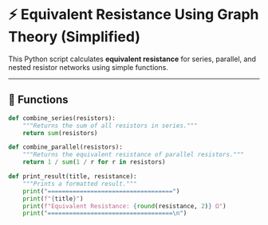 # ⚡ Equivalent Resistance Using Graph Theory (Simplified)

This Python script calculates **equivalent resistance** for series, parallel, and nested resistor networks using simple functions.

---

## 🔧 Functions

```python
def combine_series(resistors):
    """Returns the sum of all resistors in series."""
    return sum(resistors)

def combine_parallel(resistors):
    """Returns the equivalent resistance of parallel resistors."""
    return 1 / sum(1 / r for r in resistors)

def print_result(title, resistance):
    """Prints a formatted result."""
    print("===================================")
    print(f"{title}")
    print(f"Equivalent Resistance: {round(resistance, 2)} Ω")
    print("===================================\n")
